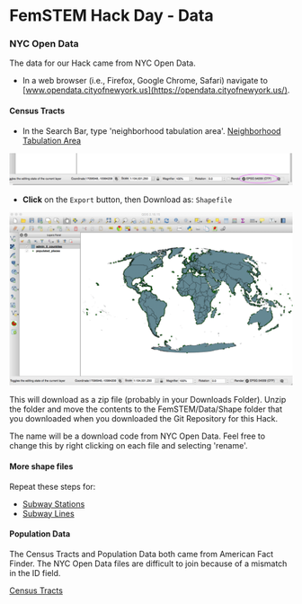 # FemSTEM Hack Day - Data 

### NYC Open Data

The data for our Hack came from NYC Open Data. 
* In a web browser (i.e., Firefox, Google Chrome, Safari) navigate to [www.opendata.cityofnewyork.us](https://opendata.cityofnewyork.us/). 

#### Census Tracts

* In the Search Bar, type 'neighborhood tabulation area'. [Neighborhood Tabulation Area](https://data.cityofnewyork.us/City-Government/Neighborhood-Tabulation-Areas/cpf4-rkhq)

![nycopendata](https://github.com/CenterForSpatialResearch/MappingForTheUrbanHumanities_2018/blob/master/Images/mappingdata01_04.png)

* **Click** on the `Export` button, then Download as: `Shapefile`

![blank](https://github.com/CenterForSpatialResearch/MappingForTheUrbanHumanities_2018/blob/master/Images/mappingdata01_03.png)

This will download as a zip file (probably in your Downloads Folder). Unzip the folder and move the contents to the FemSTEM/Data/Shape folder that you downloaded when you downloaded the Git Repository for this Hack. 

The name will be a download code from NYC Open Data. Feel free to change this by right clicking on each file and selecting 'rename'.

#### More shape files

Repeat these steps for:

* [Subway Stations](https://data.cityofnewyork.us/Transportation/Subway-Stations/arq3-7z49)
* [Subway Lines](https://data.cityofnewyork.us/Transportation/Subway-Lines/3qz8-muuu)


#### Population Data

The Census Tracts and Population Data both came from American Fact Finder. The NYC Open Data files are difficult to join because of a mismatch in the ID field.

[Census Tracts](https://factfinder.census.gov/faces/tableservices/jsf/pages/productview.xhtml?pid=ACS_16_5YR_B01003&prodType=table)



